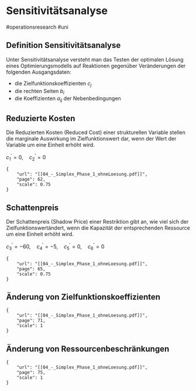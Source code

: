 # Sensitivitätsanalyse
#operationsresearch #uni 

## Definition Sensitivitätsanalyse

Unter Sensitivitätsanalyse versteht man das Testen der optimalen Lösung eines Optimierungsmodells auf Reaktionen gegenüber Veränderungen der folgenden Ausgangsdaten:

- die Zielfunktionskoeffizienten $c_j$
- die rechten Seiten $b_i$  
- die Koeffizienten $a_{ij}$ der Nebenbedingungen

## Reduzierte Kosten

Die Reduzierten Kosten (Reduced Cost) einer strukturellen Variable stellen die marginale Auswirkung im Zielfunktionswert dar, wenn der Wert der Variable um eine Einheit erhöht wird.  

$c_1^′ = 0,\quad  c_2^′ = 0$


```pdf
{
	"url": "[[04_-_Simplex_Phase_1_ohneLoesung.pdf]]",
	"page": 62,
	"scale": 0.75
}

```

## Schattenpreis

Der Schattenpreis (Shadow Price) einer Restriktion gibt an, wie viel sich der Zielfunktionswertändert, wenn die Kapazität der entsprechenden Ressource um eine Einheit erhöht wird.  

$c_3^′ = −60, \quad c_4^′ = −5, \quad c_5^′ = 0, \quad c_6^′ = 0$

```pdf
{
	"url": "[[04_-_Simplex_Phase_1_ohneLoesung.pdf]]",
	"page": 65,
	"scale": 0.75
}

```


 
## Änderung von Zielfunktionskoeffizienten

```pdf
{
	"url": "[[04_-_Simplex_Phase_1_ohneLoesung.pdf]]",
	"page": 71,
	"scale": 1
}

```


## Änderung von Ressourcenbeschränkungen

```pdf
{
	"url": "[[04_-_Simplex_Phase_1_ohneLoesung.pdf]]",
	"page": 75,
	"scale": 1
}

```
